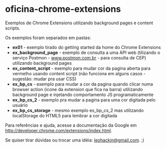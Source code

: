 oficina-chrome-extensions
=========================

Exemplos de Chrome Extensions utilizando background pages e content scripts.

Os exemplos foram separados em pastas:

* **ex01** - exemplo tirado do getting started da home do Chrome Extensions
* **ex_background_page** - exemplo de consulta a uma API web (tilizando o serviço Postmon - www.postmon.com.br - para consulta de CEP) utilizando background pages
* **ex_content_script** - exemplo para mudar cor da pagina aberta para vermelho usando content script (não funciona em alguns casos - sugestão: mudar pra usar CSS)
* **ex_bp_cs** - exemplo para mudar a cor da pagina quando clicar numa browser action (icone da extension que fica na barra) utilizando background page e injetando comportamento JS programaticamente
* **ex_bp_cs_2** - exemplo pra mudar a pagina para uma cor digitada pelo usuário
* **ex_bp_cs_storage** - mesmo exemplo ex_bp_cs_2 mas utilizando localStorage do HTML5 para lembrar a cor digitada

Para referências e ajuda, acesse a documentação da Google em http://developer.chrome.com/extensions/index.html.

Se quiser tirar dúvidas ou trocar uma idéia: leohackin@gmail.com. ;)
